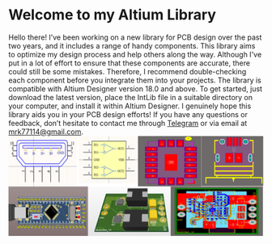 # Welcome to my Altium Library
Hello there! I’ve been working on a new library for PCB design over the past two years, and it includes a range of handy components. This library aims to optimize my design process and help others along the way.
Although I've put in a lot of effort to ensure that these components are accurate, there could still be some mistakes. Therefore, I recommend double-checking each component before you integrate them into your projects.
The library is compatible with Altium Designer version 18.0 and above. To get started, just download the latest version, place the IntLib file in a suitable directory on your computer, and install it within Altium Designer.
I genuinely hope this library aids you in your PCB design efforts! If you have any questions or feedback, don’t hesitate to contact me through [Telegram](https://t.me/mrk7711) or via email at mrk77114@gmail.com.
![PCB](PCB.png)
